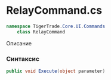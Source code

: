 
# RelayCommand.cs
```csharp
namespace TigerTrade.Core.UI.Commands  
    class RelayCommand
```

Описание

### Синтаксис
```csharp
public void Execute(object parameter)
```


                    
                    